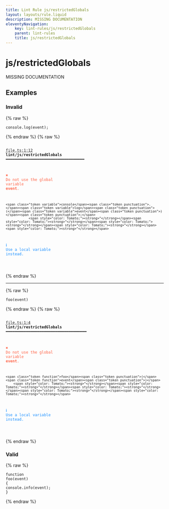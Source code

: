 ```yaml
---
title: Lint Rule js/restrictedGlobals
layout: layouts/rule.liquid
description: MISSING DOCUMENTATION
eleventyNavigation:
	key: lint-rules/js/restrictedGlobals
	parent: lint-rules
	title: js/restrictedGlobals
---
```


# js/restrictedGlobals

MISSING DOCUMENTATION

<!-- EVERYTHING BELOW IS AUTOGENERATED. SEE SCRIPTS FOLDER FOR UPDATE SCRIPTS hash(36911aa3090c64a1ea140f0e7f4ebfe3d6bf3b37) -->

## Examples
### Invalid
{% raw %}<pre class="language-text"><code class="language-text"><span class="token variable">console</span><span class="token punctuation">.</span><span class="token variable">log</span><span class="token punctuation">(</span><span class="token variable">event</span><span class="token punctuation">)</span><span class="token punctuation">;</span></code></pre>{% endraw %}
{% raw %}<pre class="language-text"><code class="language-text">
 <span style="text-decoration-style: dashed; text-decoration-line: underline;">file.ts:1:12</span> <strong>lint/js/restrictedGlobals</strong> ━━━━━━━━━━━━━━━━━━━━━━━━━━━━━━━━━━━

  <strong><span style="color: Tomato;">✖ </span></strong><span style="color: Tomato;">Do not use the global variable </span><span style="color: Tomato;"><strong>event</strong></span><span style="color: Tomato;">.</span>

    <span class="token variable">console</span><span class="token punctuation">.</span><span class="token variable">log</span><span class="token punctuation">(</span><span class="token variable">event</span><span class="token punctuation">)</span><span class="token punctuation">;</span>
                <span style="color: Tomato;"><strong>^</strong></span><span style="color: Tomato;"><strong>^</strong></span><span style="color: Tomato;"><strong>^</strong></span><span style="color: Tomato;"><strong>^</strong></span><span style="color: Tomato;"><strong>^</strong></span>

  <strong><span style="color: DodgerBlue;">ℹ </span></strong><span style="color: DodgerBlue;">Use a local variable instead.</span>

</code></pre>{% endraw %}

---------------

{% raw %}<pre class="language-text"><code class="language-text"><span class="token function">foo</span><span class="token punctuation">(</span><span class="token function">event</span><span class="token punctuation">)</span></code></pre>{% endraw %}
{% raw %}<pre class="language-text"><code class="language-text">
 <span style="text-decoration-style: dashed; text-decoration-line: underline;">file.ts:1:4</span> <strong>lint/js/restrictedGlobals</strong> ━━━━━━━━━━━━━━━━━━━━━━━━━━━━━━━━━━━━

  <strong><span style="color: Tomato;">✖ </span></strong><span style="color: Tomato;">Do not use the global variable </span><span style="color: Tomato;"><strong>event</strong></span><span style="color: Tomato;">.</span>

    <span class="token function">foo</span><span class="token punctuation">(</span><span class="token function">event</span><span class="token punctuation">)</span>
        <span style="color: Tomato;"><strong>^</strong></span><span style="color: Tomato;"><strong>^</strong></span><span style="color: Tomato;"><strong>^</strong></span><span style="color: Tomato;"><strong>^</strong></span><span style="color: Tomato;"><strong>^</strong></span>

  <strong><span style="color: DodgerBlue;">ℹ </span></strong><span style="color: DodgerBlue;">Use a local variable instead.</span>

</code></pre>{% endraw %}
### Valid
{% raw %}<pre class="language-text"><code class="language-text"><span class="token keyword">function</span> <span class="token variable">foo</span><span class="token punctuation">(</span><span class="token variable">event</span><span class="token punctuation">)</span> <span class="token punctuation">{</span>
	<span class="token variable">console</span><span class="token punctuation">.</span><span class="token variable">info</span><span class="token punctuation">(</span><span class="token variable">event</span><span class="token punctuation">)</span><span class="token punctuation">;</span>
<span class="token punctuation">}</span></code></pre>{% endraw %}
